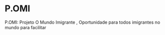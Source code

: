 # P.OMI
P.OMI:  Projeto O Mundo Imigrante , Oportunidade para todos imigrantes no mundo para facilitar
